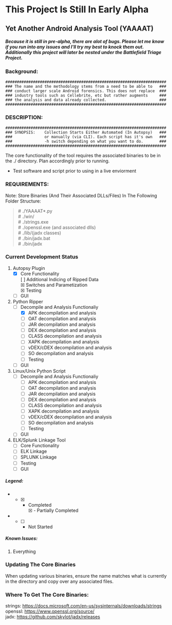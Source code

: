 # This Project Is Still In Early Alpha #

## Yet Another Android Analysis Tool (YAAAAT) ###

##### Because it is still in pre-alpha, there are alot of bugs. Please let me know if you run into any issues and I'll try my best to knock them out. Additionally this project will later be nested under the Battlefield Triage Project. #####

### Background: 

    ######################################################################
    ### The name and the methodology stems from a need to be able to   ###
    ### conduct larger scale Android forensics. This does not replace  ###
    ### industry tools such as Cellebrite, etc but rather augments     ###
    ### the analysis and data already collected.                       ###
    ######################################################################

### DESCRIPTION:

    ######################################################################
    ### SYNOPSIS:    Collection Starts Either Automated (In Autopsy)   ###
    ###              or manually (via CLI). Each script has it's own   ###
    ###              -h switch depending on what you want to do.       ###
    ######################################################################

The core functionality of the tool requires the associated binaries to be in the ./ directory. Plan accordingly prior to running. 
- Test software and script prior to using in a live enviorment

### REQUIREMENTS: <br />
Note: Store Binaries (And Their Associated DLLs/Files) In The Following Folder Structure:<br/>
<blockquote>
#   ./YAAAAT*.py<br/>
#      ./win/<br/>
#         ./strings.exe<br/>
#         ./openssl.exe (and associated dlls)<br/>
#         ./lib/(jadx classes)<br/>
#         ./bin/jadx.bat<br/>
#         ./bin/jadx<br/>
</blockquote>
    
### Current Development Status 
  1. Autopsy Plugin
     - [X] Core Functionality <br />
       [ ] Additional Indicing of Ripped Data   <br/>
       &#9746; Switches and Parametization<br/>
       &#9746; Testing<br/>
     - [ ] GUI   
  2. Python Ripper
     - [ ] Decompile and Analysis Functionaliy
       - &#9746; APK decompilation and analysis<br/>   
       - [ ] OAT decompilation and analysis<br/>
       - [ ] JAR decompilation and analysis<br/>
       - [ ] DEX decompilation and analysis<br/>
       - [ ] CLASS decompilation and analysis<br/>
       - [ ] XAPK decompilation and analysis<br/>
       - [ ] vDEX/cDEX decompilation and analysis<br/>
       - [ ] SO decompilation and analysis<br/>
       - [ ] Testing 
     - [ ] GUI   
  3. Linux/Unix Python Script
     - [ ] Decompile and Analysis Functionaliy
       - [ ] APK decompilation and analysis<br/>   
       - [ ] OAT decompilation and analysis<br/>
       - [ ] JAR decompilation and analysis<br/>
       - [ ] DEX decompilation and analysis<br/>
       - [ ] CLASS decompilation and analysis<br/>
       - [ ] XAPK decompilation and analysis<br/>
       - [ ] vDEX/cDEX decompilation and analysis<br/>
       - [ ] SO decompilation and analysis<br/>
       - [ ] Testing 
     - [ ] GUI   
  4. ELK/Splunk Linkage Tool
     - [ ] Core Functionality
     - [ ] ELK Linkage
     - [ ] SPLUNK Linkage
     - [ ] Testing
     - [ ] GUI

##### Legend:
- - [X] - Completed <br />
&#9746; - Partially Completed
- - [ ] - Not Started

##### Known Issues:
  1. Everything

### Updating The Core Binaries

When updating various binaries, ensure the name matches what is currently in the directory and copy over any associated files. 

### Where To Get The Core Binaries: <br />
strings: https://docs.microsoft.com/en-us/sysinternals/downloads/strings <br />
openssl: https://www.openssl.org/source/ <br />
jadx:    https://github.com/skylot/jadx/releases <br />
